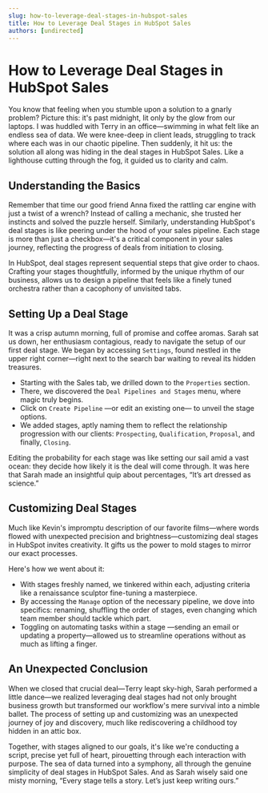 ```yaml
---
slug: how-to-leverage-deal-stages-in-hubspot-sales
title: How to Leverage Deal Stages in HubSpot Sales
authors: [undirected]
---
```



# How to Leverage Deal Stages in HubSpot Sales

You know that feeling when you stumble upon a solution to a gnarly problem? Picture this: it's past midnight, lit only by the glow from our laptops. I was huddled with Terry in an office—swimming in what felt like an endless sea of data. We were knee-deep in client leads, struggling to track where each was in our chaotic pipeline. Then suddenly, it hit us: the solution all along was hiding in the deal stages in HubSpot Sales. Like a lighthouse cutting through the fog, it guided us to clarity and calm.

## Understanding the Basics

Remember that time our good friend Anna fixed the rattling car engine with just a twist of a wrench? Instead of calling a mechanic, she trusted her instincts and solved the puzzle herself. Similarly, understanding HubSpot's deal stages is like peering under the hood of your sales pipeline. Each stage is more than just a checkbox—it's a critical component in your sales journey, reflecting the progress of deals from initiation to closing.

In HubSpot, deal stages represent sequential steps that give order to chaos. Crafting your stages thoughtfully, informed by the unique rhythm of our business, allows us to design a pipeline that feels like a finely tuned orchestra rather than a cacophony of unvisited tabs.

## Setting Up a Deal Stage

It was a crisp autumn morning, full of promise and coffee aromas. Sarah sat us down, her enthusiasm contagious, ready to navigate the setup of our first deal stage. We began by accessing `Settings`, found nestled in the upper right corner—right next to the search bar waiting to reveal its hidden treasures.

- Starting with the Sales tab, we drilled down to the `Properties` section.
- There, we discovered the `Deal Pipelines and Stages` menu, where magic truly begins.
- Click on `Create Pipeline` —or edit an existing one— to unveil the stage options.
- We added stages, aptly naming them to reflect the relationship progression with our clients: `Prospecting`, `Qualification`, `Proposal`, and finally, `Closing`.

Editing the probability for each stage was like setting our sail amid a vast ocean: they decide how likely it is the deal will come through. It was here that Sarah made an insightful quip about percentages, “It’s art dressed as science.”

## Customizing Deal Stages

Much like Kevin's impromptu description of our favorite films—where words flowed with unexpected precision and brightness—customizing deal stages in HubSpot invites creativity. It gifts us the power to mold stages to mirror our exact processes. 

Here's how we went about it:

- With stages freshly named, we tinkered within each, adjusting criteria like a renaissance sculptor fine-tuning a masterpiece. 
- By accessing the `Manage` option of the necessary pipeline, we dove into specifics: renaming, shuffling the order of stages, even changing which team member should tackle which part.
- Toggling on automating tasks within a stage —sending an email or updating a property—allowed us to streamline operations without as much as lifting a finger.

## An Unexpected Conclusion

When we closed that crucial deal—Terry leapt sky-high, Sarah performed a little dance—we realized leveraging deal stages had not only brought business growth but transformed our workflow's mere survival into a nimble ballet. The process of setting up and customizing was an unexpected journey of joy and discovery, much like rediscovering a childhood toy hidden in an attic box.

Together, with stages aligned to our goals, it's like we're conducting a script, precise yet full of heart, pirouetting through each interaction with purpose. The sea of data turned into a symphony, all through the genuine simplicity of deal stages in HubSpot Sales. And as Sarah wisely said one misty morning, “Every stage tells a story. Let’s just keep writing ours.” 
